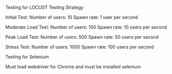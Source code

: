 Testing for LOCUST
Testing Strategy

Initial Test:
Number of users: 10
Spawn rate: 1 user per second


Moderate Load Test:
Number of users: 100
Spawn rate: 10 users per second


Peak Load Test:
Number of users: 500
Spawn rate: 50 users per second


Stress Test:
Number of users: 1000
Spawn rate: 100 users per second



Testing for Selenium 

Must load webdriver for Chrome and  must be  installed selenium 
